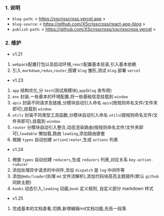 ### 1. 说明

- `blog-path`: < https://xscrisscross.vercel.app >
- `blog-source`: < https://github.com/XScrisscross/react-app-blog >
- `publish-path`: < https://github.com/XScrisscross/xscrisscross.vercel >

### 2. 维护

- v1.21

1. `webpack`配置打包以及启动环境,`react`配置基本目录,引入基本依赖
2. 引入 `markdown`,`redux`,`router`,搭建 `blog` 雏形,测试 `blog` 部署 `vercel`

- v1.23

1. `app` 结构优化,分 `test`(测试用模块),`app`(`blog` 发布用)
2. `env` 封装,一些基本的环境配置,将一些基础信息挂载到 `window`
3. `apis` 封装不同请求及链接,分模块自动引入命名 `apis`(按规则命名文件/文件夹即可),挂载到 `window`
4. `utils` 封装不同类型工具函数,分模块自动引入命名 `utils`(按规则命名文件/文件夹即可),挂载到 `window`
5. `router` 分模块自动引入整合,动态渲染路由(按规则命名文件/文件夹即可),`loadable` 懒加载,路由 `loading`,添加路由嵌套
6. 根据 `types` 自动创建 `actionCreater`,生成 `actions` 列表

- v1.24

1. 根据 `types` 自动创建 `reducers`,生成 `reducers` 列表,对应关系 `key-action-ruducer`
2. 添加处理异步请求的中间件,添加 `dispatch` 是 `log` 中间件等
3. 添加`@mdx/loader`(处理 `md` 文件流解析),添加代码块高亮主题插件(默认 `github` 同款主题)
4. `books` 动态引入,`loading` 动画,`book` 定义规则, 自定义部分 markdown 样式

- v1.25

1. 完成基本的文档查看,切换,新增编辑md文档功能,先告一段落
